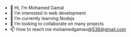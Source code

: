 - 👋 Hi, I’m Mohamed Gamal
- 👀 I’m interested in web development
- 🌱 I’m currently learning Nodejs
- 💞️ I’m looking to collaborate on many projects
- 📫 How to reach me mohamedgamao@538@gmail.com


<!---
mohamedgamalo/mohamedgamalo is a ✨ special ✨ repository because its `README.md` (this file) appears on your GitHub profile.
You can click the Preview link to take a look at your changes.
--->
